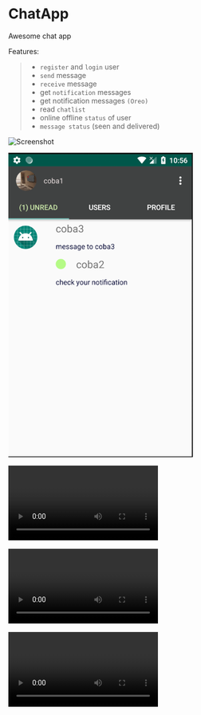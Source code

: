 # ChatApp
Awesome chat app

Features:
> - `register` and `login` user
> - `send` message
> - `receive` message
> - get `notification` messages
> - get notification messages `(Oreo)`
> - read `chatlist`
> - online offline `status` of user
> - `message status` (seen and delivered)


![Screenshot](login+view.png) 

![Screenshot](chats.png)


![Screenshot](register.mp4)

![Screenshot](login.mp4)

![Screenshot](preview.mp4)
